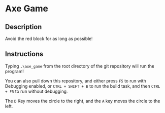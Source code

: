 # Axe Game

## Description

Avoid the red block for as long as possible!

## Instructions

Typing `.\axe_game` from the root directory of the git repository will run the program!

You can also pull down this repository, and either press `F5` to run with Debugging enabled, or `CTRL + SHIFT + B` to run the build task, and then `CTRL + F5` to run without debugging.

The `D` Key moves the circle to the right, and the `A` key moves the circle to the left.
